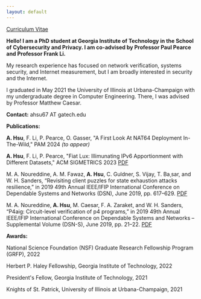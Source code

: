 ```yaml
---
layout: default
---
```


[Curriculum Vitae](https://achsu3.github.io/cv_2023.pdf)

**Hello! I am a PhD student at Georgia Institute of Technology in the School of Cybersecurity and Privacy. I am co-advised by Professor Paul Pearce and Professor Frank Li.**

My research experience has focused on network verification, systems security, and Internet measurement, but I am broadly interested in security and the Internet.

I graduated in May 2021 the University of Illinois at Urbana-Champaign with my undergraduate degree in Computer Engineering. There, I was advised by Professor Matthew Caesar.

**Contact:** ahsu67 AT gatech.edu

**Publications:**

**A. Hsu**, F. Li, P. Pearce, O. Gasser, "A First Look At NAT64 Deployment In-The-Wild," PAM 2024 *(to appear)*

**A. Hsu**, F. Li, P. Pearce, "Fiat Lux: Illimunating IPv6 Apportionment with Different Datasets," ACM SIGMETRICS 2023 [PDF](https://achsu3.github.io/lux_sigmetrics_2023.pdf)

M. A. Noureddine, A. M. Fawaz, **A. Hsu**, C. Guldner, S. Vijay, T. Ba¸sar, and W. H. Sanders, “Revisiting client puzzles for state exhaustion attacks resilience,” in 2019 49th Annual IEEE/IFIP International Conference on Dependable Systems and Networks (DSN), June 2019, pp. 617–629. [PDF](https://achsu3.github.io/client-puzzles-dsn19.pdf)

M. A. Noureddine, **A. Hsu**, M. Caesar, F. A. Zaraket, and W. H. Sanders, “P4aig: Circuit-level verification of p4 programs,” in 2019 49th Annual IEEE/IFIP International Conference on Dependable Systems and Networks – Supplemental Volume (DSN-S), June 2019, pp. 21–22. [PDF](https://achsu3.github.io/aig-dsn19.pdf)

**Awards:**

National Science Foundation (NSF) Graduate Research Fellowship Program (GRFP), 2022

Herbert P. Haley Fellowship, Georgia Institute of Technology, 2022

President's Fellow, Georgia Institute of Technology, 2021

Knights of St. Patrick, University of Illinois at Urbana-Champaign, 2021

<!-- You can use the [editor on GitHub](https://github.com/achsu3/achsu3.github.io/edit/master/index.md) to maintain and preview the content for your website in Markdown files.

Whenever you commit to this repository, GitHub Pages will run [Jekyll](https://jekyllrb.com/) to rebuild the pages in your site, from the content in your Markdown files.

### Markdown

Markdown is a lightweight and easy-to-use syntax for styling your writing. It includes conventions for

```markdown
Syntax highlighted code block

# Header 1
## Header 2
### Header 3

- Bulleted
- List

1. Numbered
2. List

**Bold** and _Italic_ and `Code` text

[Link](url) and ![Image](src)
```

For more details see [GitHub Flavored Markdown](https://guides.github.com/features/mastering-markdown/).

### Jekyll Themes

Your Pages site will use the layout and styles from the Jekyll theme you have selected in your [repository settings](https://github.com/achsu3/achsu3.github.io/settings). The name of this theme is saved in the Jekyll `_config.yml` configuration file.

### Support or Contact

Having trouble with Pages? Check out our [documentation](https://help.github.com/categories/github-pages-basics/) or [contact support](https://github.com/contact) and we’ll help you sort it out. -->
